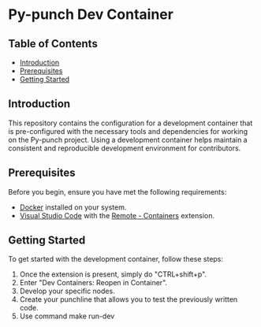 # Py-punch Dev Container

## Table of Contents
- [Introduction](#introduction)
- [Prerequisites](#prerequisites)
- [Getting Started](#getting-started)

## Introduction
This repository contains the configuration for a development container that is pre-configured with the necessary tools and dependencies for working on the Py-punch project. Using a development container helps maintain a consistent and reproducible development environment for contributors.

## Prerequisites
Before you begin, ensure you have met the following requirements:
- [Docker](https://www.docker.com/get-started) installed on your system.
- [Visual Studio Code](https://code.visualstudio.com/) with the [Remote - Containers](https://marketplace.visualstudio.com/items?itemName=ms-vscode-remote.remote-containers) extension.

## Getting Started
To get started with the development container, follow these steps:

1. Once the extension is present, simply do "CTRL+shift+p".
2. Enter "Dev Containers: Reopen in Container".
3. Develop your specific nodes.
4. Create your punchline that allows you to test the previously written code.
5. Use command make run-dev

